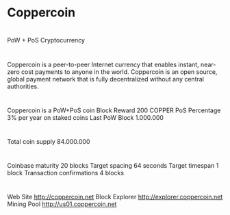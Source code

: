 
# Coppercoin
#
PoW + PoS Cryptocurrency
#
Coppercoin is a peer-to-peer Internet currency that enables instant, near-zero cost payments to anyone in the world. 
Coppercoin is an open source, global payment network that is fully decentralized without any central authorities. 
#
Coppercoin is a PoW+PoS coin
Block Reward 200 COPPER
PoS Percentage  3% per year on staked coins
Last PoW Block 1.000.000
#
Total coin supply 84.000.000
#
Coinbase maturity 20 blocks
Target spacing 64 seconds
Target timespan 1 block
Transaction confirmations 4 blocks
#
Web Site http://coppercoin.net
Block Explorer http://explorer.coppercoin.net
Mining Pool http://us01.coppercoin.net

